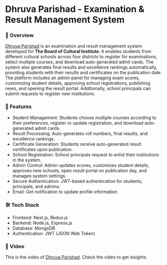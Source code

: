 <h1>Dhruva Parishad - Examination & Result Management System</h1>

<h3>📌 Overview</h3>
<p><a href='https://dhruva-parisad-clientside.vercel.app/user'>Dhruva Parishad</a> is an examination and result management system developed for <b>The Board of Cultural Institute</b>. It enables students from different cultural schools across four districts to register for examinations, select multiple courses, and download auto-generated admit cards. The system also generates final results and excellence rankings automatically, providing students with their results and certificates on the publication date.
The platform includes an admin panel for managing exam scores, customizing student details, approving school registrations, publishing news, and opening the result portal. Additionally, school principals can submit requests to register new institutions.</p>

<h3>🚀 Features</h3>
<ul>
<li>Student Management: Students choose multiple courses according to their preferences, register or update registration, and download auto-generated admit cards.</li>
<li>Result Processing: Auto-generates roll numbers, final results, and excellence rankings.</li>
<li>Certificate Generation: Students receive auto-generated result certificates upon publication.</li>
<li>School Registration: School principals request to enlist their institutions in the system.</li>
<li>Admin Control: Admin updates scores, customizes student details, approves new schools, open result portal on publication day, and manages system settings.</li>
<li>Secure Authentication: JWT-based authentication for students, principals, and admins.</li>
<li>Email: Get notification to update profile information</li>
</ul>


<h3>🛠 Tech Stack</h3>
<ul>
<li>Frontend: Next.js, Redux.js</li>
<li>Backend: Node.js, Express.js</li>
<li>Database: MongoDB</li>
<li>Authentication: JWT (JSON Web Token)</li>
</ul>


<h3>📸 Video</h3>
<p>This is the video of <a href='https://www.loom.com/share/f5b131dae8cc49eabb7b6886141c9aa6?sid=9e8cf0ad-7184-4cd6-869b-5cf92d7a8fc3'>Dhruva Parishad</a>. Check the video to get insights.</p>
